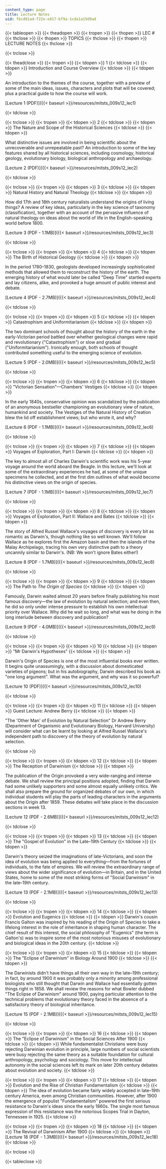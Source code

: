 ```yaml
---
content_type: page
title: Lecture Notes
uid: fbcd01ad-f22e-e817-bf9a-1cda1a19d9ad
---
```


{{< tableopen >}}
{{< theadopen >}}
{{< tropen >}}
{{< thopen >}}
LEC #
{{< thclose >}}
{{< thopen >}}
TOPICS
{{< thclose >}}
{{< thopen >}}
LECTURE NOTES
{{< thclose >}}

{{< trclose >}}

{{< theadclose >}}
{{< tropen >}}
{{< tdopen >}}
1
{{< tdclose >}}
{{< tdopen >}}
Introduction and Course Overview
{{< tdclose >}}
{{< tdopen >}}


An introduction to the themes of the course, together with a preview of some of the main ideas, issues, characters and plots that will be covered; plus a practical guide to how the course will work.

[Lecture 1 (PDF)]({{< baseurl >}}/resources/mitsts_009s12_lec1)


{{< tdclose >}}

{{< trclose >}}
{{< tropen >}}
{{< tdopen >}}
2
{{< tdclose >}}
{{< tdopen >}}
The Nature and Scope of the Historical Sciences
{{< tdclose >}}
{{< tdopen >}}


What distinctive issues are involved in being scientific about the unrecoverable and unrepeatable past? An introduction to some of the key features shared by all historical sciences, including cosmology, historical geology, evolutionary biology, biological anthropology and archaeology.

[Lecture 2 (PDF)]({{< baseurl >}}/resources/mitsts_009s12_lec2)


{{< tdclose >}}

{{< trclose >}}
{{< tropen >}}
{{< tdopen >}}
3
{{< tdclose >}}
{{< tdopen >}}
Natural History and Natural Theology
{{< tdclose >}}
{{< tdopen >}}


How did 17th and 18th century naturalists understand the origins of living things? A review of key ideas, particularly in the key science of taxonomy (classification), together with an account of the pervasive influence of natural theology on ideas about the world of life in the English-speaking world before 1800.

[Lecture 3 (PDF - 1.1MB)]({{< baseurl >}}/resources/mitsts_009s12_lec3)


{{< tdclose >}}

{{< trclose >}}
{{< tropen >}}
{{< tdopen >}}
4
{{< tdclose >}}
{{< tdopen >}}
The Birth of Historical Geology
{{< tdclose >}}
{{< tdopen >}}


In the period 1780–1830, geologists developed increasingly sophisticated methods that allowed them to reconstruct the history of the earth. The emerging history of what would later be called "Deep Time" startled experts and lay citizens, alike, and provoked a huge amount of public interest and debate.

[Lecture 4 (PDF - 2.7MB)]({{< baseurl >}}/resources/mitsts_009s12_lec4)


{{< tdclose >}}

{{< trclose >}}
{{< tropen >}}
{{< tdopen >}}
5
{{< tdclose >}}
{{< tdopen >}}
Catastrophism and Uniformitarianism
{{< tdclose >}}
{{< tdopen >}}


The two dominant schools of thought about the history of the earth in the early-Victorian period battled over whether geological changes were rapid and revolutionary ("Catastrophism") or slow and gradual ("Uniformitarianism"). Ironically enough, both schools of thought contributed something useful to the emerging science of evolution.

[Lecture 5 (PDF - 2.0MB)]({{< baseurl >}}/resources/mitsts_009s12_lec5)


{{< tdclose >}}

{{< trclose >}}
{{< tropen >}}
{{< tdopen >}}
6
{{< tdclose >}}
{{< tdopen >}}
"Victorian Sensation"—Chambers' Vestiges
{{< tdclose >}}
{{< tdopen >}}


In the early 1840s, conservative opinion was scandalized by the publication of an anonymous bestseller championing an evolutionary view of nature, humankind and society. The Vestiges of the Natural History of Creation blew the lid off establishment views; but who wrote it, and why?

[Lecture 6 (PDF - 1.1MB)]({{< baseurl >}}/resources/mitsts_009s12_lec6)


{{< tdclose >}}

{{< trclose >}}
{{< tropen >}}
{{< tdopen >}}
7
{{< tdclose >}}
{{< tdopen >}}
Voyages of Exploration, Part I: Darwin
{{< tdclose >}}
{{< tdopen >}}


The key to almost all of Charles Darwin's scientific work was his 5-year voyage around the world aboard the Beagle. In this lecture, we'll look at some of the extraordinary experiences he had, at some of the unique specimens he collected, and at the first dim outlines of what would become his distinctive views on the origin of species.

[Lecture 7 (PDF - 1.1MB)]({{< baseurl >}}/resources/mitsts_009s12_lec7)


{{< tdclose >}}

{{< trclose >}}
{{< tropen >}}
{{< tdopen >}}
8
{{< tdclose >}}
{{< tdopen >}}
Voyages of Exploration, Part II: Wallace and Bates
{{< tdclose >}}
{{< tdopen >}}


The story of Alfred Russel Wallace's voyages of discovery is every bit as romantic as Darwin's, though nothing like so well known. We'll follow Wallace as he explores first the Amazon basin and then the islands of the Malay Archipelago, tracing his own very distinctive path to a theory uncannily similar to Darwin's. (NB: We won't ignore Bates either!)

[Lecture 8 (PDF - 1.7MB)]({{< baseurl >}}/resources/mitsts_009s12_lec8)


{{< tdclose >}}

{{< trclose >}}
{{< tropen >}}
{{< tdopen >}}
9
{{< tdclose >}}
{{< tdopen >}}
The Path to _The Origin of Species_
{{< tdclose >}}
{{< tdopen >}}


Famously, Darwin waited almost 20 years before finally publishing his most famous discovery—the law of evolution by natural selection; and even then, he did so only under intense pressure to establish his own intellectual priority over Wallace. Why did he wait so long, and what was he doing in the long interlude between discovery and publication?

[Lecture 9 (PDF - 4.0MB)]({{< baseurl >}}/resources/mitsts_009s12_lec9)


{{< tdclose >}}

{{< trclose >}}
{{< tropen >}}
{{< tdopen >}}
10
{{< tdclose >}}
{{< tdopen >}}
"Mr Darwin's Hypotheses"
{{< tdclose >}}
{{< tdopen >}}


Darwin's Origin of Species is one of the most influential books ever written. It begins quite unassumingly, with a discussion about domesticated varieties of pigeons; but in his autobiography, Darwin described his book as "one long argument". What was the argument, and why was it so powerful?

[Lecture 10 (PDF)]({{< baseurl >}}/resources/mitsts_009s12_lec10)


{{< tdclose >}}

{{< trclose >}}
{{< tropen >}}
{{< tdopen >}}
11
{{< tdclose >}}
{{< tdopen >}}
Guest Lecture: Andrew Berry
{{< tdclose >}}
{{< tdopen >}}


"The 'Other Man' of Evolution by Natural Selection" Dr Andrew Berry (Department of Organismic and Evolutionary Biology, Harvard University) will consider what can be learnt by looking at Alfred Russel Wallace's independent path to discovery of the theory of evolution by natural selection.


{{< tdclose >}}

{{< trclose >}}
{{< tropen >}}
{{< tdopen >}}
12
{{< tdclose >}}
{{< tdopen >}}
The Reception of Darwinism
{{< tdclose >}}
{{< tdopen >}}


The publication of the Origin provoked a very wide-ranging and intense debate. We shall review the principal positions adopted, finding that Darwin had some unlikely supporters and some almost equally unlikely critics. We shall also prepare the ground for organized debates of our own, in which individual students will play the parts of leading characters in the arguments about the Origin after 1859. These debates will take place in the discussion sections in week 13.

[Lecture 12 (PDF - 2.6MB)]({{< baseurl >}}/resources/mitsts_009s12_lec12)


{{< tdclose >}}

{{< trclose >}}
{{< tropen >}}
{{< tdopen >}}
13
{{< tdclose >}}
{{< tdopen >}}
The "Gospel of Evolution" in the Late–19th Century
{{< tdclose >}}
{{< tdopen >}}


Darwin's theory seized the imaginations of late-Victorians, and soon the idea of evolution was being applied to everything—from the fortunes of individuals, to the fate of empires. We will review the extraordinary range of views about the wider significance of evolution—in Britain, and in the United States, home to some of the most striking forms of "Social Darwinism" in the late–19th century.

[Lecture 13 (PDF - 2.1MB)]({{< baseurl >}}/resources/mitsts_009s12_lec13)


{{< tdclose >}}

{{< trclose >}}
{{< tropen >}}
{{< tdopen >}}
14
{{< tdclose >}}
{{< tdopen >}}
Evolution and Eugenics
{{< tdclose >}}
{{< tdopen >}}
Darwin's cousin Francis Galton was inspired by his reading of the Origin of Species to take a lifelong interest in the role of inheritance in shaping human character. The chief result of this interest, the social philosophy of "Eugenics" (the term is Galton's) was to inspire some of the most notorious misuses of evolutionary and biological ideas in the 20th century.
{{< tdclose >}}

{{< trclose >}}
{{< tropen >}}
{{< tdopen >}}
15
{{< tdclose >}}
{{< tdopen >}}
The "Eclipse of Darwinism" in Biology Around 1900
{{< tdclose >}}
{{< tdopen >}}


The Darwinists didn't have things all their own way in the late–19th century; in fact, by around 1900 it was probably only a minority among professional biologists who still thought that Darwin and Wallace had essentially gotten things right in 1858. We shall review the reasons for what Bowler dubbed "The Eclipse of Darwinism" around 1900, paying particular attention to the technical problems that evolutionary theory faced in the absence of a satisfactory theory of biological inheritance.

[Lecture 15 (PDF - 2.1MB)]({{< baseurl >}}/resources/mitsts_009s12_lec15)


{{< tdclose >}}

{{< trclose >}}
{{< tropen >}}
{{< tdopen >}}
16
{{< tdclose >}}
{{< tdopen >}}
The "Eclipse of Darwinism" in the Social Sciences After 1900
{{< tdclose >}}
{{< tdopen >}}
While fundamentalist Christians were busy rejecting Darwinian evolution in principle, large numbers of social scientists were busy rejecting the same theory as a suitable foundation for cultural anthropology, psychology and sociology. This move for intellectual autonomy in the social sciences left its mark on later 20th century debates about evolution and society.
{{< tdclose >}}

{{< trclose >}}
{{< tropen >}}
{{< tdopen >}}
17
{{< tdclose >}}
{{< tdopen >}}
Evolution and the Rise of Christian Fundamentalism
{{< tdclose >}}
{{< tdopen >}}
The idea of evolution became fairly widely accepted in late–19th century America, even among Christian communities. However, after 1900 the emergence of populist "Fundamentalism" powered the first serious resistance to Darwin's ideas since the early 1860s. The single most famous expression of this resistance was the notorious Scopes Trial in Dayton, Tennessee in 1925.
{{< tdclose >}}

{{< trclose >}}
{{< tropen >}}
{{< tdopen >}}
18
{{< tdclose >}}
{{< tdopen >}}
The Revival of Darwinism After 1900
{{< tdclose >}}
{{< tdopen >}}
[Lecture 18 (PDF - 1.3MB)]({{< baseurl >}}/resources/mitsts_009s12_lec18)
{{< tdclose >}}

{{< trclose >}}

{{< tableclose >}}